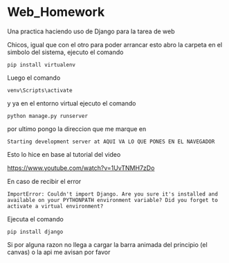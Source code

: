 # Web_Homework
Una practica haciendo uso de Django para la tarea de web

Chicos, igual que con el otro para poder arrancar esto abro la carpeta en el simbolo del sistema,
ejecuto el comando

    pip install virtualenv

Luego el comando

    venv\Scripts\activate

y ya en el entorno virtual ejecuto el comando

    python manage.py runserver

por ultimo pongo la direccion que me marque en

    Starting development server at AQUI VA LO QUE PONES EN EL NAVEGADOR

Esto lo hice en base al tutorial del video

https://www.youtube.com/watch?v=1UvTNMH7zDo

En caso de recibir el error 

    ImportError: Couldn't import Django. Are you sure it's installed and available on your PYTHONPATH environment variable? Did you forget to activate a virtual environment?
    
Ejecuta el comando 

    pip install django

Si por alguna razon no llega a cargar la barra animada del principio (el canvas) o la api me avisan por favor
